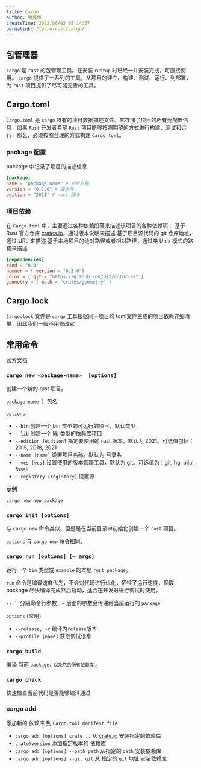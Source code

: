 ```yaml
---
title: Cargo
author: 鹏展博
createTime: 2022/06/02 05:14:57
permalink: /learn-rust/cargo/
---
```


## 包管理器

`cargo` 是 `rust` 的包管理工具。在安装 `rustup` 时已经一并安装完成，可直接使用。
`cargo` 提供了一系列的工具，从项目的建立、构建、测试、运行、到部署，为 `rust` 项目提供了尽可能完善的工具。

## Cargo.toml

`Cargo.toml` 是 `cargo` 特有的项目数据描述文件。它存储了项目的所有元配置信息，如果 `Rust` 开发者希望 `Rust` 项目能够按照期望的方式进行构建、测试和运行，那么，必须按照合理的方式构建 `Cargo.toml`。

### package 配置

package 中记录了项目的描述信息
```toml
[package]
name = "package_name" # 项目名称
version = "0.1.0" # 版本号
edition = "2021" # rust 版本
```
### 项目依赖

在 `Cargo.toml` 中，主要通过各种依赖段落来描述该项目的各种依赖项：
基于 Rust 官方仓库 [crates.io](https://crates.io)，通过版本说明来描述
基于项目源代码的 git 仓库地址，通过 URL 来描述
基于本地项目的绝对路径或者相对路径，通过类 Unix 模式的路径来描述

```toml
[dependencies]
rand = "0.3"
hammer = { version = "0.5.0"}
color = { git = "https://github.com/bjz/color-rs" }
geometry = { path = "crates/geometry" }
```

## Cargo.lock

`Cargo.lock` 文件是 `cargo` 工具根据同一项目的 toml文件生成的项目依赖详细清单，因此我们一般不用修改它

## 常用命令

[官方文档](https://doc.rust-lang.org/stable/cargo/commands/index.html)


### `cargo new <package-name>  [options]`

创建一个新的 rust 项目。

`package-name` ： 包名

`options`:

- `--bin` 创建一个 bin 类型的可运行的项目，默认类型
- `--lib` 创建一个 lib 类型的依赖库项目
- `--edition [eidtion]` 指定要使用的 rust 版本，默认为 2021。可选值包括：2015, 2018, 2021
- `--name [name]` 设置项目名称。默认为 目录名
- `--vcs [vcs]` 设置使用的版本管理工具，默认为 git。可选值为：git, hg, pijul, fossil
- `--registory [registory]` 设置源

**示例**
```sh
cargo new new_package
```

### `cargo init [options]`

与 `cargo new` 命令类似，但是是在当前目录中初始化创建一个 `rust` 项目。

`options` 与 `cargo new` 命令相同。

### `cargo run [options] [— args]`

运行一个 `bin` 类型或 `example` 的本地 `rust package`。

`run` 命令是编译速度优先，不会对代码进行优化，牺牲了运行速度，换取 package 尽快编译完成然后启动，适合在开发时进行调试时使用。

`--` ： 分隔命令行参数，`—` 后面的参数会传递给当前运行的  `package` 

`options` (常用):

- `--release, -r` 编译为`release`版本
- `--profile [name]` 获取调试信息


### `cargo build`

编译 当前 `package，以及它的所有依赖库` 。

### `cargo check`

快速检查当前代码是否能够编译通过

### cargo add

添加新的 依赖库 到 `Cargo.toml manifest file`

- `cargo add [options] crate...` 从 [crate.io](https://crate.io) 安装指定的依赖库
- `crate@version`  添加指定版本的 依赖库
- `cargo add [options] --path path` 从指定的 `path` 安装依赖库
- `cargo add [options] --git git` 从 指定的 `git` 地址 安装依赖库
